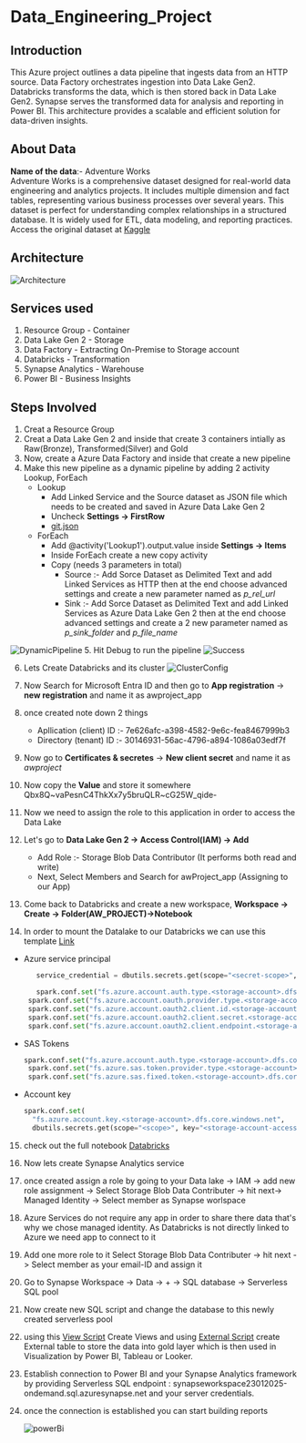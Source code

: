 # Data_Engineering_Project

## Introduction 
This Azure project outlines a data pipeline that ingests data from an HTTP source. Data Factory orchestrates ingestion into Data Lake Gen2. Databricks transforms the data, which is then stored back in Data Lake Gen2. Synapse serves the transformed data for analysis and reporting in Power BI. This architecture provides a scalable and efficient solution for data-driven insights.
## About Data
**Name of the data**:- Adventure Works  
Adventure Works is a comprehensive dataset designed for real-world data engineering and analytics projects. It includes multiple dimension and fact tables, representing various business processes over several years. This dataset is perfect for understanding complex relationships in a structured database. It is widely used for ETL, data modeling, and reporting practices. Access the original dataset at [Kaggle](https://www.kaggle.com/datasets/ukveteran/adventure-works?resource=download )
## Architecture 
![Architecture](Arichitecture.png)
## Services used
1. Resource Group - Container
2. Data Lake Gen 2 - Storage 
3. Data Factory - Extracting On-Premise to Storage account
4. Databricks - Transformation
5. Synapse Analytics - Warehouse 
6. Power BI - Business Insights

## Steps Involved 
1. Creat a Resource Group
2. Creat a Data Lake Gen 2 and inside that create 3 containers intially as Raw(Bronze), Transformed(Silver) and Gold
3. Now, create a Azure Data Factory and inside that create a new pipeline
4. Make this new pipeline as a dynamic pipeline by adding 2 activity Lookup, ForEach
   - Lookup
       - Add Linked Service and the Source dataset as JSON file which needs to be created and saved in Azure Data Lake Gen 2
       - Uncheck **Settings -> FirstRow**
       - [git.json](https://github.com/vaibhavgaur20/Data_Engineering_Project/blob/main/git.json)
   - ForEach
       - Add @activity('Lookup1').output.value inside **Settings -> Items**
       - Inside ForEach create a new copy activity
       - Copy (needs 3 parameters in total)
           - Source :- Add Sorce Dataset as Delimited Text and add Linked Services as HTTP then at the end choose advanced settings and create a new parameter named as _p_rel_url_
           - Sink :- Add Sorce Dataset as Delimited Text and add Linked Services as Azure Data Lake Gen 2 then at the end choose advanced settings and create a 2 new parameter named as _p_sink_folder_ and _p_file_name_

![DynamicPipeline](DynamicPipeline.png)
5. Hit Debug to run the pipeline 
![Success](ADFSuccess.png)

6. Lets Create Databricks and its cluster
![ClusterConfig](Clustercongif.png)

7. Now Search for Microsoft Entra ID and then go to **App registration** -> **new registration** and name it as awproject_app
8. once created note down 2 things
   - Apllication (client) ID :-  7e626afc-a398-4582-9e6c-fea8467999b3
   - Directory (tenant) ID :- 30146931-56ac-4796-a894-1086a03edf7f
9. Now go to **Certificates & secretes** -> **New client secret** and name it as _awproject_
10. Now copy the **Value** and store it somewhere Qbx8Q~vaPesnC4ThkXx7y5bruQLR~cG25W_qide-
11. Now we need to assign the role to this application in order to access the Data Lake
12. Let's go to **Data Lake Gen 2 -> Access Control(IAM) -> Add**
    - Add Role :- Storage Blob Data Contributor (It performs both read and write)
    - Next, Select Members and Search for awProject_app (Assigning to our App)
13. Come back to Databricks and create a new workspace, **Workspace -> Create -> Folder(AW_PROJECT)->Notebook**
14.  In order to mount the Datalake to our Databricks we can use this template [Link](https://learn.microsoft.com/en-us/azure/databricks/connect/storage/azure-storage)
   - Azure service principal
     ```python
        service_credential = dbutils.secrets.get(scope="<secret-scope>",key="<service-credential-key>")

        spark.conf.set("fs.azure.account.auth.type.<storage-account>.dfs.core.windows.net", "OAuth")
      spark.conf.set("fs.azure.account.oauth.provider.type.<storage-account>.dfs.core.windows.net", "org.apache.hadoop.fs.azurebfs.oauth2.ClientCredsTokenProvider")
      spark.conf.set("fs.azure.account.oauth2.client.id.<storage-account>.dfs.core.windows.net", "<application-id>")
      spark.conf.set("fs.azure.account.oauth2.client.secret.<storage-account>.dfs.core.windows.net", service_credential)
      spark.conf.set("fs.azure.account.oauth2.client.endpoint.<storage-account>.dfs.core.windows.net", "https://login.microsoftonline.com/<directory-id>/oauth2/token")
     ```
   - SAS Tokens
     ```python
     spark.conf.set("fs.azure.account.auth.type.<storage-account>.dfs.core.windows.net", "SAS")
      spark.conf.set("fs.azure.sas.token.provider.type.<storage-account>.dfs.core.windows.net", "org.apache.hadoop.fs.azurebfs.sas.FixedSASTokenProvider")
      spark.conf.set("fs.azure.sas.fixed.token.<storage-account>.dfs.core.windows.net", dbutils.secrets.get(scope="<scope>", key="<sas-token-key>"))
   - Account key
     ```python
     spark.conf.set(
       "fs.azure.account.key.<storage-account>.dfs.core.windows.net",
       dbutils.secrets.get(scope="<scope>", key="<storage-account-access-key>"))
     ```
15. check out the full notebook [Databricks](https://github.com/vaibhavgaur20/Data_Engineering_Project/blob/main/Silver_Layer.ipynb)
16. Now lets create Synapse Analytics service
17. once created assign a role by going to your Data lake -> IAM -> add new role assignment -> Select Storage Blob Data Contributer -> hit next-> Managed Identity -> Select member as Synapse worlspace
18. Azure Services do not require any app in order to share there data that's why we chose managed identity. As Databricks is not directly linked to Azure we need app to connect to it
19. Add one more role to it Select Storage Blob Data Contributer -> hit next -> Select member as your email-ID and assign it
20. Go to Synapse Workspace -> Data -> + -> SQL database -> Serverless SQL pool
21. Now create new SQL script and change the database to this newly created serverless pool
22. using this [View Script](https://github.com/vaibhavgaur20/Data_Engineering_Project/blob/main/CreatingViews.sql) Create Views and using [External Script](https://github.com/vaibhavgaur20/Data_Engineering_Project/blob/main/ExternalTable.sql) create External table to store the data into gold layer which is then used in Visualization by Power BI, Tableau or Looker.
23. Establish connection to Power BI and your Synapse Analytics framework by providing Serverless SQL endpoint : synapseworkspace23012025-ondemand.sql.azuresynapse.net
    and your server credentials.
24. once the connection is established you can start building reports

    ![powerBi](https://github.com/vaibhavgaur20/Data_Engineering_Project/blob/main/PowerBI.png)


